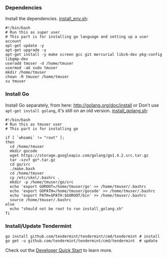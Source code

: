 ### Dependencies

Install the dependencies.
[install_env.sh](https://raw.githubusercontent.com/tendermint/tendermint/master/INSTALL/install_env.sh):

    #!/bin/bash
    # Run this as super user
    # This part is for installing go language and setting up a user account
    apt-get update -y
    apt-get upgrade -y
    apt-get install -y make screen gcc git mercurial libc6-dev pkg-config libgmp-dev
    useradd tmuser -d /home/tmuser
    usermod -aG sudo tmuser
    mkdir /home/tmuser
    chown -R tmuser /home/tmuser
    su tmuser

### Install Go

Install Go separately, from here: <http://golang.org/doc/install> or 
Don't use `apt-get install golang`, it's still on an old version.
[install_golang.sh](https://raw.githubusercontent.com/tendermint/tendermint/master/INSTALL/install_golang.sh):

    #!/bin/bash
    # Run this as tmuser user
    # This part is for installing go

    if [ `whoami` != "root" ];
    then
      cd /home/tmuser
      mkdir gocode
      wget https://storage.googleapis.com/golang/go1.4.2.src.tar.gz
      tar -xzvf go*.tar.gz
      cd go/src
      ./make.bash
      cd /home/tmuser
      cp /etc/skel/.bashrc .
      mkdir -p /home/tmuser/go/src
      echo 'export GOROOT=/home/tmuser/go' >> /home/tmuser/.bashrc
      echo 'export GOPATH=/home/tmuser/gocode' >> /home/tmuser/.bashrc
      echo 'export PATH=$PATH:$GOROOT/bin' >> /home/tmuser/.bashrc
      source /home/tmuser/.bashrc
    else
      echo "should not be root to run install_golang.sh"
    fi

### Install/Update Tendermint

    go install github.com/tendermint/tendermint/cmd/tendermint # install
    go get -u github.com/tendermint/tendermint/cmd/tendermint  # update


Check out the [Developer Quick Start](https://github.com/tendermint/tendermint/wiki/Developer-Quick-Start) to learn more.
